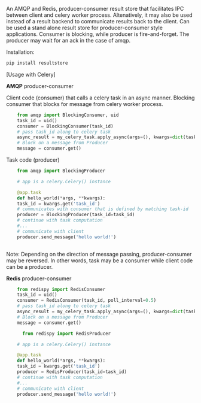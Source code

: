 
An AMQP and Redis, producer-consumer result store that facilitates IPC between client and celery worker process.
Altenatively, it may also be used instead of a result backend to communicate results back to the client.
Can be used a stand alone result store for producer-consumer style applications.
Consumer is blocking, while producer is fire-and-forget. The producer may wait for an ack in the case of amqp.  

Installation:
```python
pip install resultstore
```


[Usage with Celery]

**AMQP** producer-consumer

Client code (consumer) that calls a celery task in an async manner.
Blocking consumer that blocks for message from celery worker process.


```python
    from amqp import BlockingConsumer, uid
    task_id = uid()
    consumer = BlockingConsumer(task_id)
    # pass task_id along to celery task
    async_result = my_celery_task.apply_async(args=(), kwargs=dict(task_id=task_id))
    # Block on a message from Producer
    message = consumer.get()
```

Task code (producer) 
```python
    from amqp import BlockingProducer

    # app is a celery.Celery() instance

    @app.task
    def hello_world(*args, **kwargs):
    task_id = kwargs.get('task_id')
    # communicates with consumer that is defined by matching task-id
    producer = BlockingProducer(task_id=task_id)
    # continue with task computation
    #...
    # communicate with client
    producer.send_message('hello world!')    
    
```

Note: Depending on the direction of message passing, producer-consumer may be reversed.
In other words, task may be a consumer while client code can be a producer. 

**Redis** producer-consumer
```python
    from redispy import RedisConsumer
    task_id = uid()
    consumer = RedisConsumer(task_id, poll_interval=0.5)
    # pass task_id along to celery task
    async_result = my_celery_task.apply_async(args=(), kwargs=dict(task_id=task_id))
    # Block on a message from Producer
    message = consumer.get()
```

```python
      from redispy import RedisProducer

    # app is a celery.Celery() instance

    @app.task
    def hello_world(*args, **kwargs):
    task_id = kwargs.get('task_id')
    producer = RedisProducer(task_id=task_id)
    # continue with task computation
    #...
    # communicate with client
    producer.send_message('hello world!')    
    
```